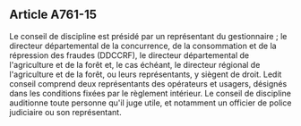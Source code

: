 Article A761-15
----
Le conseil de discipline est présidé par un représentant du gestionnaire ; le
directeur départemental de la concurrence, de la consommation et de la
répression des fraudes (DDCCRF), le directeur départemental de l'agriculture et
de la forêt et, le cas échéant, le directeur régional de l'agriculture et de la
forêt, ou leurs représentants, y siègent de droit. Ledit conseil comprend deux
représentants des opérateurs et usagers, désignés dans les conditions fixées par
le règlement intérieur. Le conseil de discipline auditionne toute personne qu'il
juge utile, et notamment un officier de police judiciaire ou son représentant.
